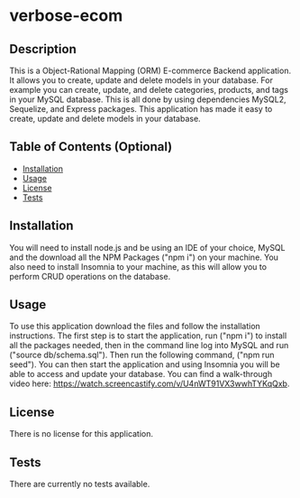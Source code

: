 # verbose-ecom

## Description

This is a Object-Rational Mapping (ORM) E-commerce Backend application. It allows you to create, update and delete models in your database. For example you can create, update, and delete categories, products, and tags in your MySQL database. This is all done by using dependencies MySQL2, Sequelize, and Express packages. This application has made it easy to create, update and delete models in your database.

## Table of Contents (Optional)

- [Installation](#installation)
- [Usage](#usage)
- [License](#license)
- [Tests](#tests)

## Installation

You will need to install node.js and be using an IDE of your choice, MySQL and the download all the NPM Packages ("npm i") on your machine. You also need to install Insomnia to your machine, as this will allow you to perform CRUD operations on the database. 

## Usage

To use this application download the files and follow the installation instructions. The first step is to start the application, run ("npm i") to install all the packages needed, then in the command line log into MySQL and run ("source db/schema.sql"). Then run the following command, ("npm run seed"). You can then start the application and using Insomnia you will be able to access and update your database. You can find a walk-through video here: https://watch.screencastify.com/v/U4nWT91VX3wwhTYKqQxb.

## License

There is no license for this application.

## Tests

There are currently no tests available.
